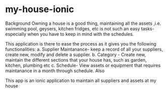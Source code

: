 # my-house-ionic

Background
Owning a house is a good thing, maintaining all the assets ,i.e. swimming pool, geysers, kitchen fridges, etc is not such an easy tasks- especially when you have to keep in mind with the schedules.

This application is there to ease the process as it gives you the following functionalities:
a. Supplier Maintanance- keep a record of all your suppliers, create new, modify and delete a supplier.
b. Category - Create new, maintain the different sections that your house has, such as garden, kitchen, plumbing etc
c. Schedule-  View assets or equipment that requires maintanance in a month through schedule. Also 

This app is an ionic application to maintain all suppliers and assets at my house
